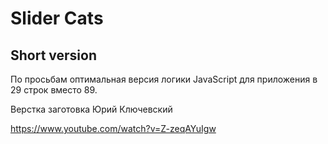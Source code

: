 # Slider Cats

## Short version

По просьбам оптимальная версия логики JavaScript для приложения в 29 строк вместо 89.

Верстка заготовка Юрий Ключевский

https://www.youtube.com/watch?v=Z-zeqAYuIgw
